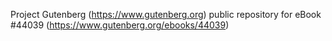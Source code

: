 Project Gutenberg (https://www.gutenberg.org) public repository for eBook #44039 (https://www.gutenberg.org/ebooks/44039)
